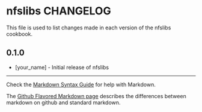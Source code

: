 nfslibs CHANGELOG
=================

This file is used to list changes made in each version of the nfslibs cookbook.

0.1.0
-----
- [your_name] - Initial release of nfslibs

- - -
Check the [Markdown Syntax Guide](http://daringfireball.net/projects/markdown/syntax) for help with Markdown.

The [Github Flavored Markdown page](http://github.github.com/github-flavored-markdown/) describes the differences between markdown on github and standard markdown.
